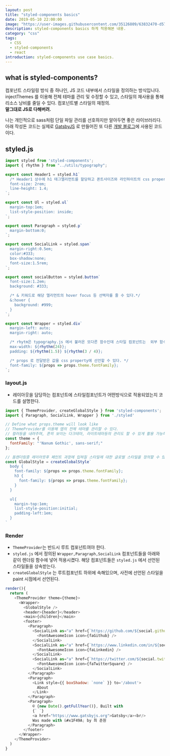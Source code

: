 ```yaml
---
layout: post
title: "styled-components basics"
date: 2019-05-10 22:00:00
image: "https://user-images.githubusercontent.com/35126809/63832470-d57f6f80-c9ab-11e9-8624-5197a0b935be.jpg"
description: styled-components basics 하게 적용해본 내용.
category: "css"
tags:
  - CSS
  - styled-components
  - react
introduction: styled-components use case basics.
---
```


## what is styled-components?
컴포넌트 스타일링 방식 중 하나인, JS 코드 내부에서 스타일을 정의하는 방식입니다.
injectThemes 를 이용해 전체 테마를 관리 및 수정할 수 있고,
스타일의 재사용을 통해 리소스 낭비를 줄일 수 있다.
컴포넌트별 스타일의 재정의.  
**말그대로 JS로 다해버려.**

나는 개인적으로 sass처럼 단일 파일 관리를 선호하지만 알아두면 좋은 라이브러리다.
아래 작성돈 코드는 실제로 [GatsbyJS](https://www.gatsbyjs.org/) 로 만들어진 또 다른 [개발 블로그](https://juunone.netlify.com/)에 사용된 코드이다.

## styled.js

```js
import styled from 'styled-components';
import { rhythm } from "../utils/typography";

export const Header1 = styled.h1`
  /* Header1 상수에 h1 태그엘리먼트를 할당하고 폰트사이즈와 라인하이트의 css property를 선언한다 */
  font-size: 2rem;
  line-height: 1.4;
`;

export const Ul = styled.ul`
  margin-top:1em;
  list-style-position: inside;
`;

export const Paragraph = styled.p`
  margin-bottom:0;
`;

export const SocialLink = styled.span`
  margin-right:0.5em;
  color:#333;
  box-shadow:none;
  font-size:1.5rem;
`;

export const socialButton = styled.button`
  font-size:1.2em;
  background: #333;

  /* & 키워드로 해당 엘리먼트의 hover focus 등 선택자를 줄 수 있다.*/
  &:hover {
    background: #999;
  }
`;

export const Wrapper = styled.div`
  margin-left: auto;
  margin-right: auto;

  /* rhytm은 typography.js 에서 불러온 또다른 함수인데 스타일 컴포넌트는  외부 함수와 같이 사용할 수 있다.*/
  max-width: ${rhythm(24)};
  padding: ${rhythm(1.5)} ${rhythm(3 / 4)};

  /* props 로 전달받은 값을 css property에 선언할 수 있다. */
  font-family: ${props => props.theme.fontFamily};
`;
```

### layout.js

- 레이아웃을 담당하는 컴포넌트에 스타일컴포넌트가 어떤방식으로 적용되었는지
코드를 설명한다.

```js
import { ThemeProvider, createGlobalStyle } from 'styled-components';
import { Paragraph, SocialLink, Wrapper } from './styled'

// Define what props.theme will look like
// ThemeProvider를 이용해 앱의 전체 테마를 관리할 수 있다.
// 컬러등을 내려주며, 흔히 보이는 다크테마, 라이트테마등의 관리도 할 수 있게 활용 가능하다.
const theme = {
  fontFamily: "'Nanum Gothic', sans-serif;"
};

// 돔렌더링중 레이아웃후 페인트 과정에 입혀질 스타일에 대한 글로벌 스타일을 정의할 수 있다. 위 테마에서 정의된 폰트는 props로 받고 해당 css property에 정의할 수 있다. 그외 reset, normalize css 같은 초기화 부분도 담당한다.
const GlobalStyle = createGlobalStyle`
  body {
    font-family: ${props => props.theme.fontFamily};
    h3 { 
      font-family: ${props => props.theme.fontFamily};
    }
  }

  ul{
    margin-top:1em;
    list-style-position:initial;
    padding-left:1em;
  }
`
```

### Render

- `ThemeProvider`는 반드시 루트 컴포넌트여야 한다.
- `styled.js` 에서 정의된 `Wrapper,Paragraph,SocialLink` 컴포넌트들을 아래와 같이 렌더링 함수에 넣어 적용시켰다. 해당 컴포넌트들은
`styled.js` 에서 선언된 스타일들을 상속받는다.
- `createGlobalStyle` 는 루트컴포넌트 하위에 속해있으며, 사전에 선언된 스타일을 paint 시점에서 선언된다.

```js
render(){
  return (
    <ThemeProvider theme={theme}>
      <Wrapper>
        <GlobalStyle />
        <header>{header}</header>
        <main>{children}</main>
        <footer>
          <Paragraph>
            <SocialLink as="a" href={`https://github.com/${social.github}`} title="Github" target="_blank" rel="noopener noreferrer">
              <FontAwesomeIcon icon={faGithub} />
            </SocialLink>
            <SocialLink as="a" href={`https://www.linkedin.com/in/${social.linkedin}`} title="Linkedin" tSocialLinkrget="_blank" rel="noopener noreferrer">
              <FontAwesomeIcon icon={faLinkedin} />
            </SocialLink>
            <SocialLink as="a" href={`https://twitter.com/${social.twitter}`} title="Twitter" target="_blank" rel="noopener noreferrer">
              <FontAwesomeIcon icon={faTwitterSquare} />
            </SocialLink>
          </Paragraph>
          <Paragraph>
            <Link style={{ boxShadow: `none` }} to='/about'>
              About
            </Link>
          </Paragraph>
          <Paragraph>
            © {new Date().getFullYear()}, Built with
            {` `}
            <a href="https://www.gatsbyjs.org">Gatsby</a><br/>
            Was made with &#x1F49A; by 최 준원
          </Paragraph>
        </footer>
      </Wrapper>
    </ThemeProvider>
  )
}
```